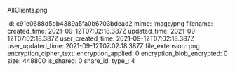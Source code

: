 AllClients.png

id: c91e0688d5bb4389a5fa0b6703bdead2
mime: image/png
filename: 
created_time: 2021-09-12T07:02:18.387Z
updated_time: 2021-09-12T07:02:18.387Z
user_created_time: 2021-09-12T07:02:18.387Z
user_updated_time: 2021-09-12T07:02:18.387Z
file_extension: png
encryption_cipher_text: 
encryption_applied: 0
encryption_blob_encrypted: 0
size: 448800
is_shared: 0
share_id: 
type_: 4